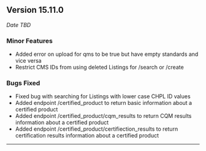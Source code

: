 
## Version 15.11.0
_Date TBD_

### Minor Features
* Added error on upload for qms to be true but have empty standards and vice versa
* Restrict CMS IDs from using deleted Listings for /search or /create

### Bugs Fixed
* Fixed bug with searching for Listings with lower case CHPL ID values
* Added endpoint /certified_product to return basic information about a certified product
* Added endpoint /certified_product/cqm_results to return CQM results information about a certified product
* Added endpoint /certified_product/certifiection_results to return certification results information about a certified product
---
